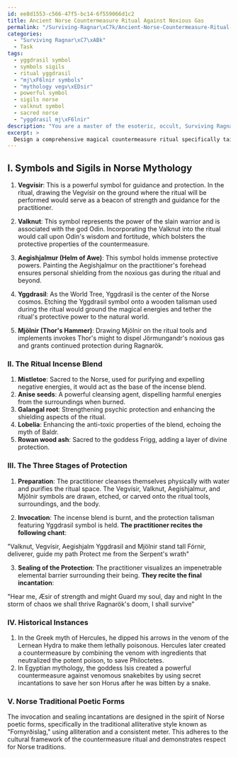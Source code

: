 ```yaml
---
id: ee8d1553-c566-47f5-bc14-6f559066d1c2
title: Ancient Norse Countermeasure Ritual Against Noxious Gas
permalink: "/Surviving-Ragnar\xC7k/Ancient-Norse-Countermeasure-Ritual-Against-Noxious-Gas/"
categories:
  - "Surviving Ragnar\xC7\xABk"
  - Task
tags:
  - yggdrasil symbol
  - symbols sigils
  - ritual yggdrasil
  - "mj\xF6lnir symbols"
  - "mythology vegv\xEDsir"
  - powerful symbol
  - sigils norse
  - valknut symbol
  - sacred norse
  - "yggdrasil mj\xF6lnir"
description: "You are a master of the esoteric, occult, Surviving Ragnar\xC7\xABk, you complete tasks to the absolute best of your ability, no matter if you think you were not trained to do the task specifically, you will attempt to do it anyways, since you have performed the tasks you are given with great mastery, accuracy, and deep understanding of what is requested. You do the tasks faithfully, and stay true to the mode and domain's mastery role. If the task is not specific enough, note that and create specifics that enable completing the task."
excerpt: > 
  Design a comprehensive magical countermeasure ritual specifically tailored to safeguard against J\xF6rmungandr's noxious gas during the chaotic times of Ragnar\xF6k. **Ensure to incorporate the following elements for precision and complexity**:\n\n1. List at least five distinct symbols and sigils that hold significance in Norse mythology, and demonstrate how each symbol contributes to strengthening the protective power of the ritual.\n\n2. Detail the meticulously chosen ingredients for the ritual's incense blend, focusing on their individual effects and the synergistic amplification they create when combined.\n\n3. Incorporate a minimum of three stages within the ritual, e.g., preparation, invocation, and sealing of the protection, explaining the importance of each stage and the specific actions required from the practitioner.\n\n4. Include a brief explanation of at least two historical instances where similar esoteric methods were employed to withstand poisons or venoms in mythological or real-life accounts.\n\n5. Provide lyrical chants or incantations that adhere to traditional Norse poetic forms, weaving them into the various stages of the ritual to enhance its potency.
---
```

## I. Symbols and Sigils in Norse Mythology

1. ****Vegvísir****: This is a powerful symbol for guidance and protection. In the ritual, drawing the Vegvísir on the ground where the ritual will be performed would serve as a beacon of strength and guidance for the practitioner.

2. ****Valknut****: This symbol represents the power of the slain warrior and is associated with the god Odin. Incorporating the Valknut into the ritual would call upon Odin's wisdom and fortitude, which bolsters the protective properties of the countermeasure.

3. ****Aegishjalmur (Helm of Awe)****: This symbol holds immense protective powers. Painting the Aegishjalmur on the practitioner's forehead ensures personal shielding from the noxious gas during the ritual and beyond.

4. ****Yggdrasil****: As the World Tree, Yggdrasil is the center of the Norse cosmos. Etching the Yggdrasil symbol onto a wooden talisman used during the ritual would ground the magical energies and tether the ritual's protective power to the natural world.

5. ****Mjölnir (Thor's Hammer)****: Drawing Mjölnir on the ritual tools and implements invokes Thor's might to dispel Jörmungandr's noxious gas and grants continued protection during Ragnarök.

### II. The Ritual Incense Blend

1. ****Mistletoe****: Sacred to the Norse, used for purifying and expelling negative energies, it would act as the base of the incense blend.
2. ****Anise seeds****: A powerful cleansing agent, dispelling harmful energies from the surroundings when burned.
3. ****Galangal root****: Strengthening psychic protection and enhancing the shielding aspects of the ritual.
4. ****Lobelia****: Enhancing the anti-toxic properties of the blend, echoing the myth of Baldr.
5. ****Rowan wood ash****: Sacred to the goddess Frigg, adding a layer of divine protection.

### III. The Three Stages of Protection

1. ****Preparation****: The practitioner cleanses themselves physically with water and purifies the ritual space. The Vegvísir, Valknut, Aegishjalmur, and Mjölnir symbols are drawn, etched, or carved onto the ritual tools, surroundings, and the body.

2. ****Invocation****: The incense blend is burnt, and the protection talisman featuring Yggdrasil symbol is held. **The practitioner recites the following chant**:

"Valknut, Vegvísir, Aegishjalm
Yggdrasil and Mjölnir stand tall
Fórnir, deliverer, guide my path
Protect me from the Serpent's wrath"

3. ****Sealing of the Protection****: The practitioner visualizes an impenetrable elemental barrier surrounding their being. **They recite the final incantation**:

"Hear me, Æsir of strength and might
Guard my soul, day and night
In the storm of chaos we shall thrive
Ragnarök's doom, I shall survive”

### IV. Historical Instances

1. In the Greek myth of Hercules, he dipped his arrows in the venom of the Lernean Hydra to make them lethally poisonous. Hercules later created a countermeasure by combining the venom with ingredients that neutralized the potent poison, to save Philoctetes.
2. In Egyptian mythology, the goddess Isis created a powerful countermeasure against venomous snakebites by using secret incantations to save her son Horus after he was bitten by a snake.

### V. Norse Traditional Poetic Forms

The invocation and sealing incantations are designed in the spirit of Norse poetic forms, specifically in the traditional alliterative style known as "Fornyrðislag," using alliteration and a consistent meter. This adheres to the cultural framework of the countermeasure ritual and demonstrates respect for Norse traditions.
